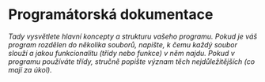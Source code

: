 # Programátorská dokumentace

*Tady vysvětlete hlavní koncepty a strukturu vašeho programu. Pokud je váš program rozdělen do několika souborů, napište, k čemu každý soubor slouží a jakou funkcionalitu (třídy nebo funkce) v něm najdu. Pokud v programu používáte třídy, stručně popište význam těch nejdůležitějších (co mají za úkol).*
